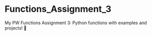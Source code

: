 # Functions_Assignment_3
My PW Functions Assignment 3: Python functions with examples and projects! 🚀
